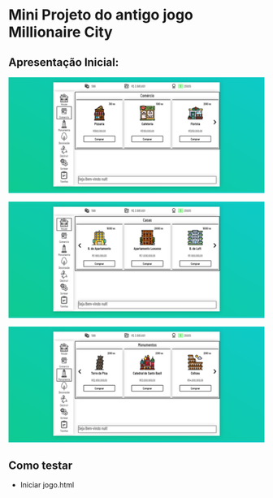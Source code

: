 # Mini Projeto do antigo jogo Millionaire City

## Apresentação Inicial:

![](.\welcome\img-1.png)

![](.\welcome\img-2.png)

![](.\welcome\img-3.png)

## Como testar

- Iniciar jogo.html

